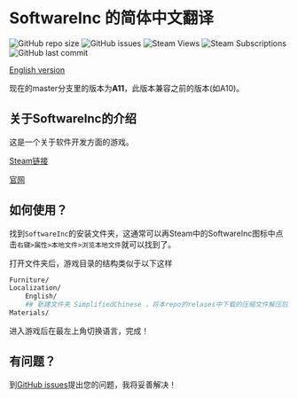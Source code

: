 # SoftwareInc 的简体中文翻译

![GitHub repo size](https://img.shields.io/github/repo-size/bmyjacks/SoftwareIncSimplifiedChinese)
![GitHub issues](https://img.shields.io/github/issues/bmyjacks/SoftwareIncSimplifiedChinese)
![Steam Views](https://img.shields.io/steam/views/1985088899)
![Steam Subscriptions](https://img.shields.io/steam/subscriptions/1985088899)
![GitHub last commit](https://img.shields.io/github/last-commit/bmyjacks/SoftwareIncSimplifiedChinese)

[English version](./README_EN.md)

现在的master分支里的版本为**A11**，此版本兼容之前的版本(如A10)。

## 关于SoftwareInc的介绍

这是一个关于软件开发方面的游戏。

[Steam链接](https://store.steampowered.com/app/362620)

[官网](https://softwareinc.coredumping.com/)

## 如何使用？

找到`SoftwareInc`的安装文件夹，这通常可以再Steam中的SoftwareInc图标中点击`右键>属性>本地文件>浏览本地文件`就可以找到了。

打开文件夹后，游戏目录的结构类似于以下这样

```bash
Furniture/
Localization/
    English/
    ## 新建文件夹 SimplifiedChinese ，将本repo的relases中下载的压缩文件解压后放入文件夹中
Materials/
```

进入游戏后在最左上角切换语言，完成！

## 有问题？
到[GitHub issues](https://github.com/bmyjacks/SoftwareIncSimplifiedChinese/issues)提出您的问题，我将妥善解决！
